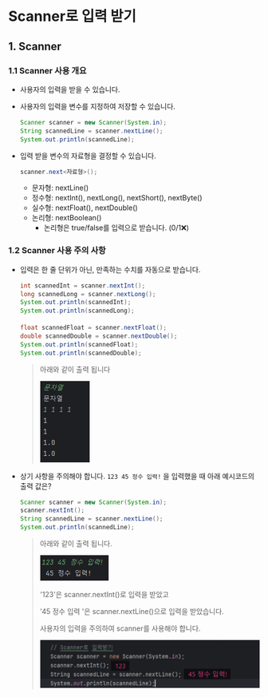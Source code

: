 # Scanner로 입력 받기

## 1. Scanner

### 1.1 Scanner 사용 개요

- 사용자의 입력을 받을 수 있습니다.

- 사용자의 입력을 변수를 지정하여 저장할 수 있습니다.

  ```java
  Scanner scanner = new Scanner(System.in);
  String scannedLine = scanner.nextLine();
  System.out.println(scannedLine);
  ```

- 입력 받을 변수의 자료형을 결정할 수 있습니다.

  ```java
  scanner.next<자료형>(); 
  ```

  - 문자형: nextLine()
  - 정수형: nextInt(), nextLong(), nextShort(), nextByte()
  - 실수형: nextFloat(), nextDouble()
  - 논리형: nextBoolean()
    - 논리형은 true/false를 입력으로 받습니다. (0/1❌)

  

### 1.2 Scanner 사용 주의 사항

- 입력은 한 줄 단위가 아닌, 만족하는 수치를 자동으로 받습니다.

  ```java
  int scannedInt = scanner.nextInt();
  long scannedLong = scanner.nextLong();
  System.out.println(scannedInt);
  System.out.println(scannedLong);
  
  float scannedFloat = scanner.nextFloat();
  double scannedDouble = scanner.nextDouble();
  System.out.println(scannedFloat);
  System.out.println(scannedDouble);
  ```

  >  아래와 같이 출력 됩니다
  >
  > ![image-20231120144828007](https://raw.githubusercontent.com/wholeheartedness/image_repo/main/img/image-20231120144828007.png)



- 상기 사항을 주의해야 합니다. `123 45 정수 입력!` 을 입력했을 때 아래 예시코드의 출력 값은?

  ```java
  Scanner scanner = new Scanner(System.in);
  scanner.nextInt();
  String scannedLine = scanner.nextLine();
  System.out.println(scannedLine); 
  ```

  >  아래와 같이 출력 됩니다.
  >
  > ![image-20231120145624988](https://raw.githubusercontent.com/wholeheartedness/image_repo/main/img/image-20231120145624988.png)
  >
  > '123'은 scanner.nextInt()로 입력을 받았고
  >
  > '45 정수 입력 '은 scanner.nextLine()으로 입력을 받았습니다.
  >
  > 사용자의 입력을 주의하여 scanner를 사용해야 합니다.
  >
  > ![image-20231120150622872](https://raw.githubusercontent.com/wholeheartedness/image_repo/main/img/image-20231120150622872.png)